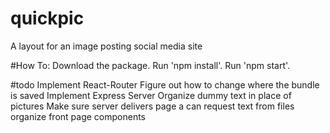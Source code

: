 # quickpic
A layout for an image posting social media site

#How To:
Download the package.
Run 'npm install'.
Run 'npm start'.

#todo
Implement React-Router
Figure out how to change where the bundle is saved
Implement Express Server
Organize dummy text in place of pictures
Make sure server delivers page a can request text from files
organize front page components

